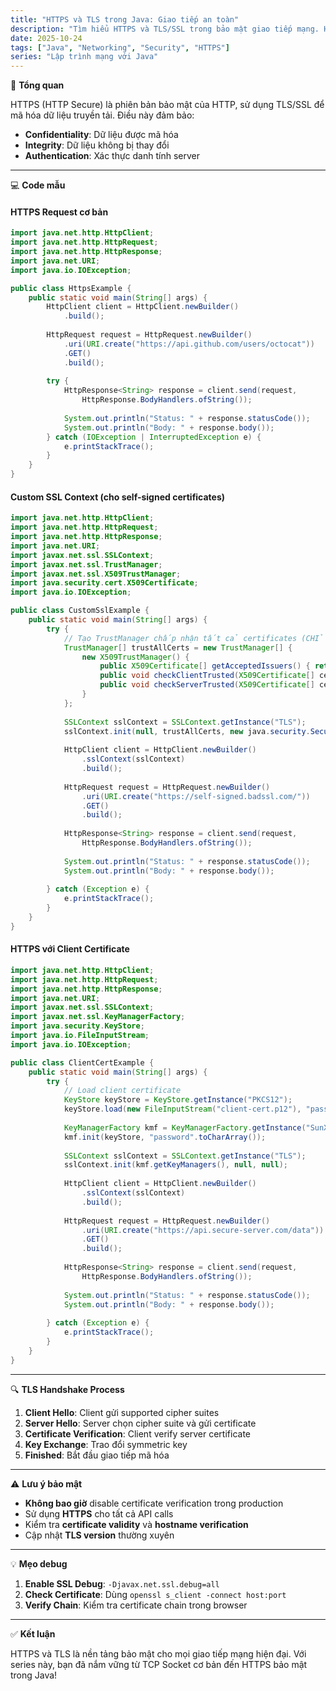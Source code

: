 ```yaml
---
title: "HTTPS và TLS trong Java: Giao tiếp an toàn"
description: "Tìm hiểu HTTPS và TLS/SSL trong bảo mật giao tiếp mạng. Hướng dẫn gửi request HTTPS bằng Java HttpClient và các lưu ý về chứng chỉ."
date: 2025-10-24
tags: ["Java", "Networking", "Security", "HTTPS"]
series: "Lập trình mạng với Java"
---
```


🧠 **Tổng quan**

HTTPS (HTTP Secure) là phiên bản bảo mật của HTTP, sử dụng TLS/SSL để mã hóa dữ liệu truyền tải. Điều này đảm bảo:
- **Confidentiality**: Dữ liệu được mã hóa
- **Integrity**: Dữ liệu không bị thay đổi
- **Authentication**: Xác thực danh tính server

---

💻 **Code mẫu**

#### **HTTPS Request cơ bản**

```java
import java.net.http.HttpClient;
import java.net.http.HttpRequest;
import java.net.http.HttpResponse;
import java.net.URI;
import java.io.IOException;

public class HttpsExample {
    public static void main(String[] args) {
        HttpClient client = HttpClient.newBuilder()
            .build();
        
        HttpRequest request = HttpRequest.newBuilder()
            .uri(URI.create("https://api.github.com/users/octocat"))
            .GET()
            .build();
            
        try {
            HttpResponse<String> response = client.send(request, 
                HttpResponse.BodyHandlers.ofString());
            
            System.out.println("Status: " + response.statusCode());
            System.out.println("Body: " + response.body());
        } catch (IOException | InterruptedException e) {
            e.printStackTrace();
        }
    }
}
```

#### **Custom SSL Context (cho self-signed certificates)**

```java
import java.net.http.HttpClient;
import java.net.http.HttpRequest;
import java.net.http.HttpResponse;
import java.net.URI;
import javax.net.ssl.SSLContext;
import javax.net.ssl.TrustManager;
import javax.net.ssl.X509TrustManager;
import java.security.cert.X509Certificate;
import java.io.IOException;

public class CustomSslExample {
    public static void main(String[] args) {
        try {
            // Tạo TrustManager chấp nhận tất cả certificates (CHỈ DÙNG CHO TEST!)
            TrustManager[] trustAllCerts = new TrustManager[] {
                new X509TrustManager() {
                    public X509Certificate[] getAcceptedIssuers() { return null; }
                    public void checkClientTrusted(X509Certificate[] certs, String authType) { }
                    public void checkServerTrusted(X509Certificate[] certs, String authType) { }
                }
            };
            
            SSLContext sslContext = SSLContext.getInstance("TLS");
            sslContext.init(null, trustAllCerts, new java.security.SecureRandom());
            
            HttpClient client = HttpClient.newBuilder()
                .sslContext(sslContext)
                .build();
            
            HttpRequest request = HttpRequest.newBuilder()
                .uri(URI.create("https://self-signed.badssl.com/"))
                .GET()
                .build();
                
            HttpResponse<String> response = client.send(request, 
                HttpResponse.BodyHandlers.ofString());
            
            System.out.println("Status: " + response.statusCode());
            System.out.println("Body: " + response.body());
            
        } catch (Exception e) {
            e.printStackTrace();
        }
    }
}
```

#### **HTTPS với Client Certificate**

```java
import java.net.http.HttpClient;
import java.net.http.HttpRequest;
import java.net.http.HttpResponse;
import java.net.URI;
import javax.net.ssl.SSLContext;
import javax.net.ssl.KeyManagerFactory;
import java.security.KeyStore;
import java.io.FileInputStream;
import java.io.IOException;

public class ClientCertExample {
    public static void main(String[] args) {
        try {
            // Load client certificate
            KeyStore keyStore = KeyStore.getInstance("PKCS12");
            keyStore.load(new FileInputStream("client-cert.p12"), "password".toCharArray());
            
            KeyManagerFactory kmf = KeyManagerFactory.getInstance("SunX509");
            kmf.init(keyStore, "password".toCharArray());
            
            SSLContext sslContext = SSLContext.getInstance("TLS");
            sslContext.init(kmf.getKeyManagers(), null, null);
            
            HttpClient client = HttpClient.newBuilder()
                .sslContext(sslContext)
                .build();
            
            HttpRequest request = HttpRequest.newBuilder()
                .uri(URI.create("https://api.secure-server.com/data"))
                .GET()
                .build();
                
            HttpResponse<String> response = client.send(request, 
                HttpResponse.BodyHandlers.ofString());
            
            System.out.println("Status: " + response.statusCode());
            System.out.println("Body: " + response.body());
            
        } catch (Exception e) {
            e.printStackTrace();
        }
    }
}
```

---

🔍 **TLS Handshake Process**

1. **Client Hello**: Client gửi supported cipher suites
2. **Server Hello**: Server chọn cipher suite và gửi certificate
3. **Certificate Verification**: Client verify server certificate
4. **Key Exchange**: Trao đổi symmetric key
5. **Finished**: Bắt đầu giao tiếp mã hóa

---

⚠️ **Lưu ý bảo mật**

- **Không bao giờ** disable certificate verification trong production
- Sử dụng **HTTPS** cho tất cả API calls
- Kiểm tra **certificate validity** và **hostname verification**
- Cập nhật **TLS version** thường xuyên

---

💡 **Mẹo debug**

1. **Enable SSL Debug**: `-Djavax.net.ssl.debug=all`
2. **Check Certificate**: Dùng `openssl s_client -connect host:port`
3. **Verify Chain**: Kiểm tra certificate chain trong browser

---

✅ **Kết luận**

HTTPS và TLS là nền tảng bảo mật cho mọi giao tiếp mạng hiện đại.
Với series này, bạn đã nắm vững từ TCP Socket cơ bản đến HTTPS bảo mật trong Java!
